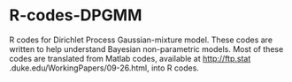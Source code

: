 # R-codes-DPGMM
R codes for Dirichlet Process Gaussian-mixture model. These codes are written to help understand Bayesian non-parametric models. Most of these codes are translated from Matlab codes, available at http://ftp.stat .duke.edu/WorkingPapers/09-26.html, into R codes. 
